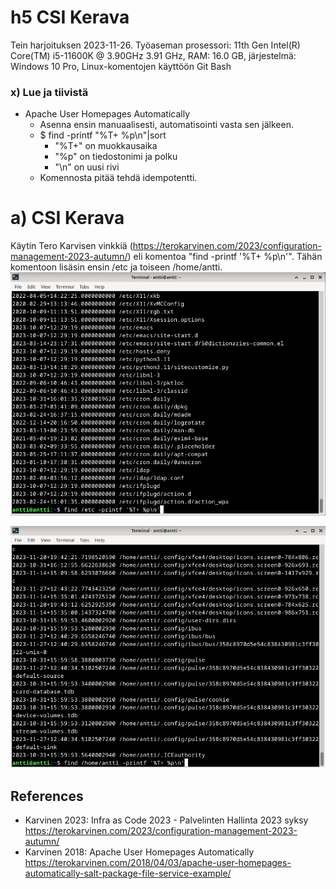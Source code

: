 # h5 CSI Kerava

Tein harjoituksen 2023-11-26. Työaseman prosessori: 11th Gen Intel(R) Core(TM) i5-11600K @ 3.90GHz 3.91 GHz, RAM: 16.0 GB, järjestelmä: Windows 10 Pro, Linux-komentojen käyttöön Git Bash

### x) Lue ja tiivistä
  - Apache User Homepages Automatically
    - Asenna ensin manuaalisesti, automatisointi vasta sen jälkeen.
    - $ find -printf "%T+ %p\n"|sort
      - "%T+" on muokkausaika
      - "%p" on tiedostonimi ja polku
      - "\n" on uusi rivi
    - Komennosta pitää tehdä idempotentti.

# a) CSI Kerava

Käytin Tero Karvisen vinkkiä (https://terokarvinen.com/2023/configuration-management-2023-autumn/) eli komentoa "find -printf '%T+ %p\n'". Tähän komentoon lisäsin ensin /etc ja toiseen /home/antti.
![](kuvat/h5-CSI-Kerava/Capture04.PNG)

![](kuvat/h5-CSI-Kerava/Capture05.PNG)


## References
- Karvinen 2023: Infra as Code 2023 - Palvelinten Hallinta 2023 syksy https://terokarvinen.com/2023/configuration-management-2023-autumn/
- Karvinen 2018: Apache User Homepages Automatically https://terokarvinen.com/2018/04/03/apache-user-homepages-automatically-salt-package-file-service-example/
